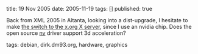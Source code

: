 title: 19 Nov 2005
date: 2005-11-19
tags: []
published: true

Back from XML 2005 in Altanta, looking into a dist-upgrade, I hesitate to make <a href="http://www.debian-administration.org/articles/185">the switch to the x.org X server</a>, since I use an nvidia chip. Does the open source <a href="http://wiki.x.org/wiki/nv">nv</a> driver support 3d acceleration?

<p> tags: debian, dirk.dm93.org, hardware, graphics
